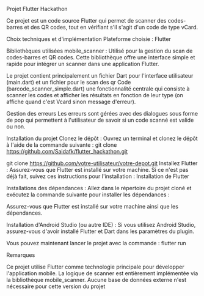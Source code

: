 Projet Flutter Hackathon

Ce projet est un code source Flutter qui permet de scanner des codes-barres et des QR codes, tout en vérifiant s'il s'agit d'un code de type vCard.

Choix techniques et d'implémentation
Plateforme choisie : Flutter

Bibliothèques utilisées
mobile_scanner : Utilisé pour la gestion du scan de codes-barres et QR codes. Cette bibliothèque offre une interface simple et rapide pour intégrer un scanner dans une application Flutter.

Le projet contient principalement un fichier Dart pour l'interface utilisateur (main.dart) et un fichier pour le scan des qr Code (barcode_scanner_simple.dart) une fonctionnalité centrale qui consiste à scanner les codes et afficher les résultats en fonction de leur type (on affiche quand c'est Vcard sinon message d'erreur).

Gestion des erreurs
Les erreurs sont gérées avec des dialogues sous forme de pop qui permettent à l'utilisateur de savoir si un code scanné est valide ou non.

Installation du projet
Clonez le dépôt : Ouvrez un terminal et clonez le dépôt à l'aide de la commande suivante :
git clone https://github.com/Saidafk/flutter_hackathon.git

git clone https://github.com/votre-utilisateur/votre-depot.git
Installez Flutter : Assurez-vous que Flutter est installé sur votre machine. Si ce n'est pas déjà fait, suivez ces instructions pour l'installation : Installation de Flutter

Installations des dépendances : Allez dans le répertoire du projet cloné et exécutez la commande suivante pour installer les dépendances :

Assurez-vous que Flutter est installé sur votre machine ainsi que les dépendances. 

Installation d'Android Studio (ou autre IDE) : Si vous utilisez Android Studio, assurez-vous d'avoir installé Flutter et Dart dans les paramètres du plugin.

Vous pouvez maintenant lancer le projet avec la commande : flutter run

Remarques

Ce projet utilise Flutter comme technologie principale pour développer l'application mobile.
La logique de scanner est entièrement implémentée via la bibliothèque mobile_scanner.
Aucune base de données externe n'est nécessaire pour cette version du projet


